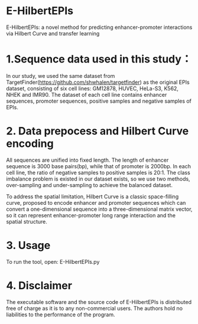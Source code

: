 # E-HilbertEPIs
E-HilbertEPIs: a novel method for predicting enhancer-promoter interactions via Hilbert Curve and transfer learning
# 1.Sequence data used in this study：
In our study, we used the same dataset from TargetFinder(https://github.com/shwhalen/targetfinder) as the original EPIs dataset, consisting of six cell lines: GM12878, HUVEC, HeLa-S3, K562, NHEK and IMR90. The dataset of each cell line contains enhancer sequences, promoter sequences, positive samples and negative samples of EPIs. 
# 2. Data prepocess and Hilbert Curve encoding
All sequences are unified into fixed length. The length of enhancer sequence is 3000 base pairs(bp), while that of promoter is 2000bp. In each cell line, the ratio of negative samples to positive samples is 20:1. The class imbalance problem is existed in our dataset exists, so we use two methods, over-sampling and under-sampling to achieve the balanced dataset. 

To address the spatial limitation, Hilbert Curve is a classic space-filling curve, proposed to encode enhancer and promoter sequences which can convert a one-dimensional sequence into a three-dimensional matrix vector, so it can represent enhancer-promoter long range interaction and the spatial structure.

# 3. Usage
To run the tool, open: E-HilbertEPIs.py

# 4. Disclaimer
The executable software and the source code of E-HilbertEPIs is distributed free of charge as it is to any non-commercial users. The authors hold no liabilities to the performance of the program.
